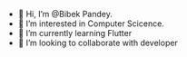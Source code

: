 - 👋 Hi, I’m @Bibek Pandey.
- 👀 I’m interested in Computer Scicence.
- 🌱 I’m currently learning Flutter
- 💞️ I’m looking to collaborate with developer


<!---
312A/312A is a ✨ special ✨ repository because its `README.md` (this file) appears on your GitHub profile.
You can click the Preview link to take a look at your changes.
--->
